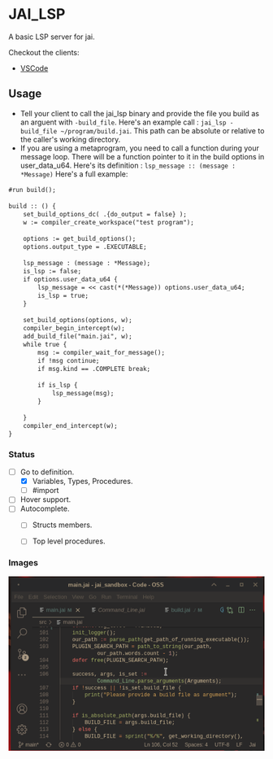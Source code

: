 # JAI_LSP

A basic LSP server for jai. 

Checkout the clients:
- [VSCode](https://github.com/Sl3dge78/jai-lsp-vscode)

## Usage
- Tell your client to call the jai_lsp binary and provide the file you build as an arguent with `-build_file`.
Here's an example call : `jai_lsp -build_file ~/program/build.jai`. This path can be absolute or relative to the caller's working directory.
- If you are using a metaprogram, you need to call a function during your message loop. There will be a function pointer to it in the build options in user_data_u64. Here's its definition : ```lsp_message :: (message : *Message)```
Here's a full example:
``` 
#run build();

build :: () {
    set_build_options_dc( .{do_output = false} );
    w := compiler_create_workspace("test program");
    
    options := get_build_options();
    options.output_type = .EXECUTABLE;
    
    lsp_message : (message : *Message);
    is_lsp := false;
    if options.user_data_u64 {
        lsp_message = << cast(*(*Message)) options.user_data_u64;  
        is_lsp = true;
    }

    set_build_options(options, w);
    compiler_begin_intercept(w);
    add_build_file("main.jai", w);
    while true {
        msg := compiler_wait_for_message();
        if !msg continue;
        if msg.kind == .COMPLETE break;
        
        if is_lsp {
            lsp_message(msg);
        }
        
    }
    compiler_end_intercept(w);
}
``` 

### Status

- [ ] Go to definition. 
    - [x] Variables, Types, Procedures.
    - [ ] #import
- [ ] Hover support.
- [ ] Autocomplete.
    - [ ] Structs members.
    - [ ] Top level procedures.


### Images

![goto](https://github.com/Sl3dge78/jai_lsp/blob/main/images/goto.gif?raw=true)